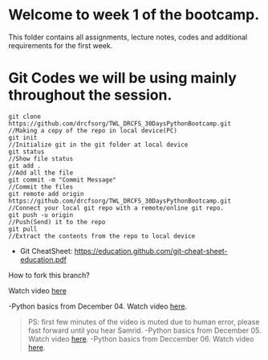 # Welcome to week 1 of the bootcamp.
This folder contains all assignments, lecture notes, codes and additional requirements for the first week.



# Git Codes we will be using mainly throughout the session.

```
git clone https://github.com/drcfsorg/TWL_DRCFS_30DaysPythonBootcamp.git          //Making a copy of the repo in local device(PC)
git init                                                                          //Initialize git in the git folder at local device
git status                                                                        //Show file status
git add .                                                                         //Add all the file 
git commit -m "Commit Message"                                                    //Commit the files
git remote add origin https://github.com/drcfsorg/TWL_DRCFS_30DaysPythonBootcamp.git  //Connect your local git repo with a remote/online git repo.
git push -u origin                                                                //Push(Send) it to the repo
git pull                                                                          //Extract the contents from the repo to local device
```

- Git CheatSheet: https://education.github.com/git-cheat-sheet-education.pdf

How to fork this branch?

Watch video [here](https://drive.google.com/file/d/11KUDwNvnsMb3o4b8CGNiNn8cuO4KxdDZ/view?usp=share_link)


-Python basics from December 04. Watch video [here](https://drive.google.com/file/d/1NSCoz2YCRL-XRk_BRuahr9QzQDFTqlag/view?usp=sharing).
>PS: first few minutes of the video is muted due to human error, please fast forward until you hear Samrid.
-Python basics from December 05. Watch video [here](https://drive.google.com/file/d/1kgT1QjlZPrLVUixkpCrtaFX2X6Zr5_hP/view?usp=sharing).
-Python basics from Deccember 06. Watch video [here](https://drive.google.com/file/d/16GQ0Yp75iiQE7KQa0wl4OzFI2XSD0jqE/view?usp=sharing).
